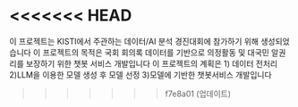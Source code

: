 <<<<<<< HEAD
=======
이 프로젝트는 KISTI에서 주관하는 데이터/AI 분석 경진대회에 참가하기 위해 생성되었습니다
이 프로젝트의 목적은 국회 회의록 데이터를 기반으로 의정활동 및 대국민 알권리를 보장하기 위한 챗봇 서비스 개발입니다
이 프로젝트의 계획은 1) 데이터 전처리 2)LLM을 이용한 모델 생성 후 모델 선정 3)모델에 기반한 챗봇서비스 개발입니다
>>>>>>> f7e8a01 (업데이트)
